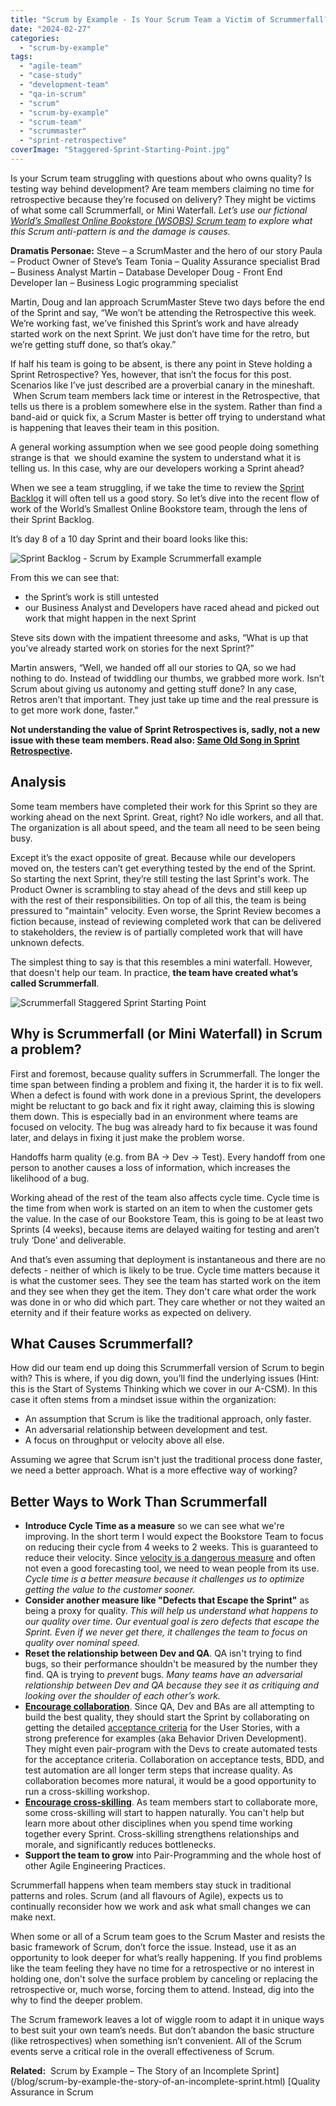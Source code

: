 ```yaml
---
title: "Scrum by Example - Is Your Scrum Team a Victim of Scrummerfall?"
date: "2024-02-27"
categories: 
  - "scrum-by-example"
tags: 
  - "agile-team"
  - "case-study"
  - "development-team"
  - "qa-in-scrum"
  - "scrum"
  - "scrum-by-example"
  - "scrum-team"
  - "scrummaster"
  - "sprint-retrospective"
coverImage: "Staggered-Sprint-Starting-Point.jpg"
---
```


Is your Scrum team struggling with questions about who owns quality? Is testing way behind development? Are team members claiming no time for retrospective because they’re focused on delivery? They might be victims of what some call Scrummerfall, or Mini Waterfall. _Let’s use our fictional [World’s Smallest Online Bookstore (WSOBS) Scrum team](/blog/scrum-by-example.html) to explore what this Scrum anti-pattern is and the damage is causes._

**Dramatis Personae:** Steve – a ScrumMaster and the hero of our story Paula – Product Owner of Steve’s Team Tonia – Quality Assurance specialist Brad – Business Analyst Martin – Database Developer Doug - Front End Developer Ian – Business Logic programming specialist

Martin, Doug and Ian approach ScrumMaster Steve two days before the end of the Sprint and say, “We won’t be attending the Retrospective this week. We’re working fast, we’ve finished this Sprint’s work and have already started work on the next Sprint. We just don’t have time for the retro, but we’re getting stuff done, so that’s okay.”

If half his team is going to be absent, is there any point in Steve holding a Sprint Retrospective? Yes, however, that isn’t the focus for this post. Scenarios like I’ve just described are a proverbial canary in the mineshaft.  When Scrum team members lack time or interest in the Retrospective, that tells us there is a problem somewhere else in the system. Rather than find a band-aid or quick fix, a Scrum Master is better off trying to understand what is happening that leaves their team in this position.

A general working assumption when we see good people doing something strange is that  we should examine the system to understand what it is telling us. In this case, why are our developers working a Sprint ahead?

When we see a team struggling, if we take the time to review the [Sprint Backlog](/blog/the-humble-sprint-backlog.html) it will often tell us a good story. So let’s dive into the recent flow of work of the World’s Smallest Online Bookstore team, through the lens of their Sprint Backlog.

It’s day 8 of a 10 day Sprint and their board looks like this:

![Sprint Backlog - Scrum by Example Scrummerfall example](images/Sprint-Backlog-SbE-Scrumerfall-example.jpg)

From this we can see that:

- the Sprint’s work is still untested
- our Business Analyst and Developers have raced ahead and picked out work that might happen in the next Sprint

Steve sits down with the impatient threesome and asks, “What is up that you’ve already started work on stories for the next Sprint?”

Martin answers, “Well, we handed off all our stories to QA, so we had nothing to do. Instead of twiddling our thumbs, we grabbed more work. Isn’t Scrum about giving us autonomy and getting stuff done? In any case, Retros aren’t that important. They just take up time and the real pressure is to get more work done, faster.”

**Not understanding the value of Sprint Retrospectives is, sadly, not a new issue with these team members. Read also: [Same Old Song in Sprint Retrospective](/blog/same-old-song-in-sprint-retrospective.html).**

## Analysis

Some team members have completed their work for this Sprint so they are working ahead on the next Sprint. Great, right? No idle workers, and all that. The organization is all about speed, and the team all need to be seen being busy.

Except it’s the exact opposite of great. Because while our developers moved on, the testers can’t get everything tested by the end of the Sprint. So starting the next Sprint, they’re still testing the last Sprint's work. The Product Owner is scrambling to stay ahead of the devs and still keep up with the rest of their responsibilities. On top of all this, the team is being pressured to "maintain" velocity. Even worse, the Sprint Review becomes a fiction because, instead of reviewing completed work that can be delivered to stakeholders, the review is of partially completed work that will have unknown defects.

The simplest thing to say is that this resembles a mini waterfall. However, that doesn't help our team. In practice, **the team have created what’s called Scrummerfall**.

![Scrummerfall Staggered Sprint Starting Point](images/Staggered-Sprint-Starting-Point-1024x613.jpg)

## Why is Scrummerfall (or Mini Waterfall) in Scrum a problem?

First and foremost, because quality suffers in Scrummerfall. The longer the time span between finding a problem and fixing it, the harder it is to fix well. When a defect is found with work done in a previous Sprint, the developers might be reluctant to go back and fix it right away, claiming this is slowing them down. This is especially bad in an environment where teams are focused on velocity. The bug was already hard to fix because it was found later, and delays in fixing it just make the problem worse.

Handoffs harm quality (e.g. from BA -> Dev -> Test). Every handoff from one person to another causes a loss of information, which increases the likelihood of a bug.

Working ahead of the rest of the team also affects cycle time. Cycle time is the time from when work is started on an item to when the customer gets the value. In the case of our Bookstore Team, this is going to be at least two Sprints (4 weeks), because items are delayed waiting for testing and aren’t truly ‘Done’ and deliverable.

And that’s even assuming that deployment is instantaneous and there are no defects - neither of which is likely to be true. Cycle time matters because it is what the customer sees. They see the team has started work on the item and they see when they get the item. They don't care what order the work was done in or who did which part. They care whether or not they waited an eternity and if their feature works as expected on delivery.

## What Causes Scrummerfall?

How did our team end up doing this Scrummerfall version of Scrum to begin with? This is where, if you dig down, you’ll find the underlying issues (Hint: this is the Start of Systems Thinking which we cover in our A-CSM). In this case it often stems from a mindset issue within the organization:

- An assumption that Scrum is like the traditional approach, only faster.
- An adversarial relationship between development and test.
- A focus on throughput or velocity above all else.

Assuming we agree that Scrum isn't just the traditional process done faster, we need a better approach. What is a more effective way of working?

## Better Ways to Work Than Scrummerfall

- **Introduce Cycle Time as a measure** so we can see what we're improving. In the short term I would expect the Bookstore Team to focus on reducing their cycle from 4 weeks to 2 weeks. This is guaranteed to reduce their velocity. Since [velocity is a dangerous measure](/blog/measurement-for-scrum-what-are-appropriate-measures.html) and often not even a good forecasting tool, we need to wean people from its use. _Cycle time is a better measure because it challenges us to optimize getting the value to the customer sooner._
- **Consider another measure like "Defects that Escape the Sprint"** as being a proxy for quality. _This will help us understand what happens to our quality over time. Our eventual goal is zero defects that escape the Sprint. Even if we never get there, it challenges the team to focus on quality over nominal speed._
- **Reset the relationship between Dev and QA**. QA isn't trying to find bugs, so their performance shouldn't be measured by the number they find. QA is trying to _prevent_ bugs. _Many teams have an adversarial relationship between Dev and QA because they see it as critiquing and looking over the shoulder of each other’s work._
- [**Encourage collaboration**](/blog/collaboration-over-work-in-isolation.html). Since QA, Dev and BAs are all attempting to build the best quality, they should start the Sprint by collaborating on getting the detailed [acceptance criteria](/blog/scrummaster-tales-team-collaborate-acceptance-criteria.html) for the User Stories, with a strong preference for examples (aka Behavior Driven Development). They might even pair-program with the Devs to create automated tests for the acceptance criteria. Collaboration on acceptance tests, BDD, and test automation are all longer term steps that increase quality. As collaboration becomes more natural, it would be a good opportunity to run a cross-skilling workshop.
- **[Encourage cross-skilling](/blog/how-to-cross-skill-and-grow-t-shaped-team-members.html)**. As team members start to collaborate more, some cross-skilling will start to happen naturally. You can't help but learn more about other disciplines when you spend time working together every Sprint. Cross-skilling strengthens relationships and morale, and significantly reduces bottlenecks.
- **Support the team to grow** into Pair-Programming and the whole host of other Agile Engineering Practices.

Scrummerfall happens when team members stay stuck in traditional patterns and roles. Scrum (and all flavours of Agile), expects us to continually reconsider how we work and ask what small changes we can make next.

When some or all of a Scrum team goes to the Scrum Master and resists the basic framework of Scrum, don’t force the issue. Instead, use it as an opportunity to look deeper for what’s really happening. If you find problems like the team feeling they have no time for a retrospective or no interest in holding one, don't solve the surface problem by canceling or replacing the retrospective or, much worse, forcing them to attend. Instead, dig into the why to find the deeper problem.

The Scrum framework leaves a lot of wiggle room to adapt it in unique ways to best suit your own team’s needs. But don’t abandon the basic structure (like retrospectives) when something isn’t convenient. All of the Scrum events serve a critical role in the overall effectiveness of Scrum.

**Related:**  Scrum by Example – The Story of an Incomplete Sprint](/blog/scrum-by-example-the-story-of-an-incomplete-sprint.html) [Quality Assurance in Scrum
